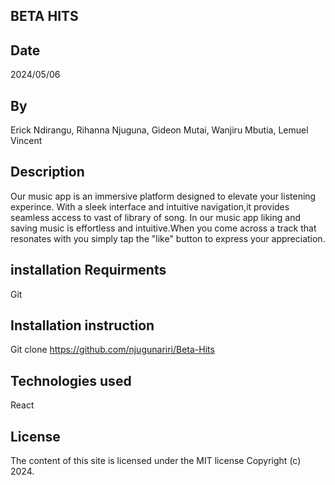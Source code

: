 ## BETA HITS

## Date

2024/05/06

## By

Erick Ndirangu, Rihanna Njuguna, Gideon Mutai, Wanjiru Mbutia, Lemuel Vincent

## Description

Our music app is an immersive platform designed to elevate your listening experince. With a sleek interface and intuitive navigation,it provides seamless access to vast of library of song. In our music app liking and saving music is effortless and intuitive.When you come across a track that resonates with you simply tap the "like" button to express your appreciation.

## installation Requirments

Git

## Installation instruction

Git clone https://github.com/njugunariri/Beta-Hits

## Technologies used

React

## License

The content of this site is licensed under the MIT license Copyright (c) 2024.

##
